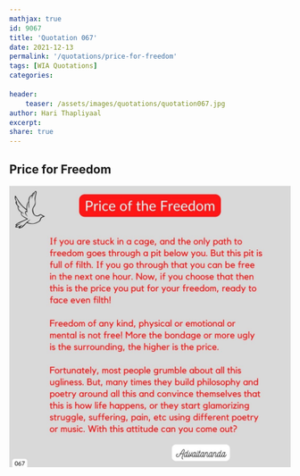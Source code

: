 ```yaml
---
mathjax: true
id: 9067
title: 'Quotation 067'
date: 2021-12-13
permalink: '/quotations/price-for-freedom'
tags: [WIA Quotations] 
categories: 

header:
    teaser: /assets/images/quotations/quotation067.jpg
author: Hari Thapliyaal 
excerpt:
share: true 
---
```


## Price for Freedom

![Price for Freedom](/assets/images/quotations/quotation067.jpg)
